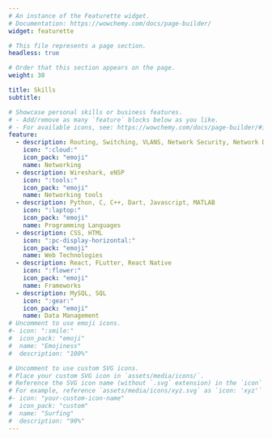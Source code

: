 ```yaml
---
# An instance of the Featurette widget.
# Documentation: https://wowchemy.com/docs/page-builder/
widget: featurette

# This file represents a page section.
headless: true

# Order that this section appears on the page.
weight: 30

title: Skills
subtitle:

# Showcase personal skills or business features.
# - Add/remove as many `feature` blocks below as you like.
# - For available icons, see: https://wowchemy.com/docs/page-builder/#icons
feature:
  - description: Routing, Switching, VLANS, Network Security, Network Design, ACL Management, Network Access Control
    icon: ":cloud:"
    icon_pack: "emoji"
    name: Networking
  - description: Wireshark, eNSP
    icon: ":tools:"
    icon_pack: "emoji"
    name: Networking tools
  - description: Python, C, C++, Dart, Javascript, MATLAB
    icon: ":laptop:"
    icon_pack: "emoji"
    name: Programming Languages
  - description: CSS, HTML
    icon: ":pc-display-horizontal:"
    icon_pack: "emoji"
    name: Web Technologies
  - description: React, FLutter, React Native
    icon: ":flower:"
    icon_pack: "emoji"
    name: Frameworks
  - description: MySQL, SQL
    icon: ":gear:"
    icon_pack: "emoji"
    name: Data Management
# Uncomment to use emoji icons.
#- icon: ":smile:"
#  icon_pack: "emoji"
#  name: "Emojiness"
#  description: "100%"

# Uncomment to use custom SVG icons.
# Place your custom SVG icon in `assets/media/icons/`.
# Reference the SVG icon name (without `.svg` extension) in the `icon` field.
# For example, reference `assets/media/icons/xyz.svg` as `icon: 'xyz'`
#- icon: "your-custom-icon-name"
#  icon_pack: "custom"
#  name: "Surfing"
#  description: "90%"
---
```

